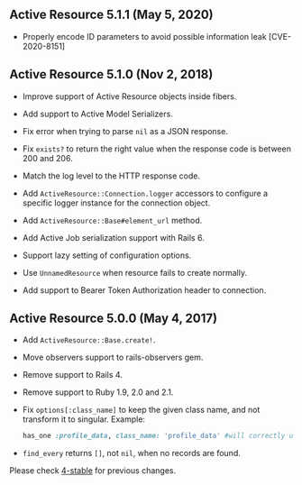 ## Active Resource 5.1.1 (May 5, 2020) ##

*   Properly encode ID parameters to avoid possible information leak [CVE-2020-8151]

## Active Resource 5.1.0 (Nov 2, 2018) ##

*   Improve support of Active Resource objects inside fibers.

*   Add support to Active Model Serializers.

*   Fix error when trying to parse `nil` as a JSON response.

*   Fix `exists?` to return the right value when the response code is between 200 and 206.

*   Match the log level to the HTTP response code.

*   Add `ActiveResource::Connection.logger` accessors to configure a specific logger instance for the
    connection object.

*   Add `ActiveResource::Base#element_url` method.

*   Add Active Job serialization support with Rails 6.

*   Support lazy setting of configuration options.

*   Use `UnnamedResource` when resource fails to create normally.

*   Add support to Bearer Token Authorization header to connection.

## Active Resource 5.0.0 (May 4, 2017) ##

*   Add `ActiveResource::Base.create!`.

*   Move observers support to rails-observers gem.

*   Remove support to Rails 4.

*   Remove support to Ruby 1.9, 2.0 and 2.1.

*   Fix `options[:class_name]` to keep the given class name, and not transform it to singular.
    Example:

    ```ruby
    has_one :profile_data, class_name: 'profile_data' #will correctly use ProfileData, and not ProfileDatum
    ```

*   `find_every` returns `[]`, not `nil`, when no records are found.

Please check [4-stable](https://github.com/rails/activeresource/blob/4-stable/CHANGELOG.md) for previous changes.
